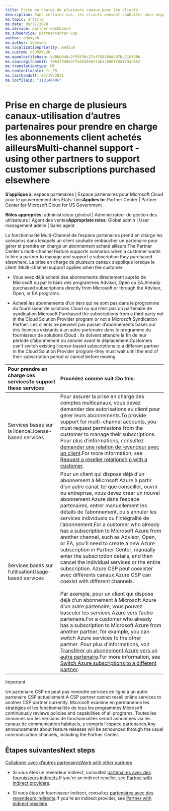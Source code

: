 ```yaml
---
title: Prise en charge de plusieurs canaux pour les clients
description: Dans certains cas, les clients peuvent souhaiter vous engager à approvisionner et à prendre en charge un abonnement qu’ils ont achetés ailleurs.
ms.topic: article
ms.date: 06/17/2020
ms.service: partner-dashboard
ms.subservice: partnercenter-csp
author: adamyeh
ms.author: adamyeh
ms.localizationpriority: medium
ms.custom: SEOMAY.20
ms.openlocfilehash: bd0bb946c2f59f50c27aff58569d497bc21bf30b
ms.sourcegitcommit: 7063fdddee77ad2d8e627ab3c806f76d173ab652
ms.translationtype: MT
ms.contentlocale: fr-FR
ms.lasthandoff: 05/19/2021
ms.locfileid: "110146406"
---
```

# <a name="multi-channel-support---using-other-partners-to-support-customer-subscriptions-purchased-elsewhere"></a><span data-ttu-id="0b918-103">Prise en charge de plusieurs canaux-utilisation d’autres partenaires pour prendre en charge les abonnements client achetés ailleurs</span><span class="sxs-lookup"><span data-stu-id="0b918-103">Multi-channel support - using other partners to support customer subscriptions purchased elsewhere</span></span>

<span data-ttu-id="0b918-104">**S’applique à**: espace partenaires | Espace partenaires pour Microsoft Cloud pour le gouvernement des États-Unis</span><span class="sxs-lookup"><span data-stu-id="0b918-104">**Applies to**: Partner Center | Partner Center for Microsoft Cloud for US Government</span></span>

<span data-ttu-id="0b918-105">**Rôles appropriés**: administrateur général | Administrateur de gestion des utilisateurs | Agent des ventes</span><span class="sxs-lookup"><span data-stu-id="0b918-105">**Appropriate roles**: Global admin | User management admin | Sales agent</span></span>

<span data-ttu-id="0b918-106">La fonctionnalité Multi-Channel de l’espace partenaires prend en charge les scénarios dans lesquels un client souhaite embaucher un partenaire pour gérer et prendre en charge un abonnement acheté ailleurs.</span><span class="sxs-lookup"><span data-stu-id="0b918-106">The Partner Center's multi-channel feature supports scenarios when a customer wants to hire a partner to manage and support a subscription they purchased elsewhere.</span></span> <span data-ttu-id="0b918-107">La prise en charge de plusieurs canaux s’applique lorsque le client :</span><span class="sxs-lookup"><span data-stu-id="0b918-107">Multi-channel support applies when the customer:</span></span>

- <span data-ttu-id="0b918-108">Vous avez déjà acheté des abonnements directement auprès de Microsoft ou par le biais des programmes Advisor, Open ou EA.</span><span class="sxs-lookup"><span data-stu-id="0b918-108">Already purchased subscriptions directly from Microsoft or through the Advisor, Open, or EA programs.</span></span>

- <span data-ttu-id="0b918-109">Acheté les abonnements d’un tiers qui ne sont pas dans le programme du fournisseur de solutions Cloud ou qui n’est pas un partenaire de syndication Microsoft.</span><span class="sxs-lookup"><span data-stu-id="0b918-109">Purchased the subscriptions from a third party not in the Cloud Solution Provider program or not a Microsoft Syndication Partner.</span></span> <span data-ttu-id="0b918-110">Les clients ne peuvent pas passer d’abonnements basés sur des licences existants à un autre partenaire dans le programme du fournisseur de solutions Cloud : ils doivent attendre la fin de leur période d’abonnement ou annuler avant le déplacement.</span><span class="sxs-lookup"><span data-stu-id="0b918-110">Customers can't switch existing license-based subscriptions to a different partner in the Cloud Solution Provider program-they must wait until the end of their subscription period or cancel before moving.</span></span>

|<span data-ttu-id="0b918-111">Pour prendre en charge ces services</span><span class="sxs-lookup"><span data-stu-id="0b918-111">To support these services</span></span>  | <span data-ttu-id="0b918-112">Procédez comme suit :</span><span class="sxs-lookup"><span data-stu-id="0b918-112">Do this:</span></span> |
|:---------|:---------|
|<span data-ttu-id="0b918-113">Services basés sur la licence</span><span class="sxs-lookup"><span data-stu-id="0b918-113">License-based services</span></span>    | <span data-ttu-id="0b918-114">Pour assurer la prise en charge des comptes multicanaux, vous devez demander des autorisations au client pour gérer leurs abonnements.</span><span class="sxs-lookup"><span data-stu-id="0b918-114">To provide support for multi-channel accounts, you must request permissions from the customer to manage their subscriptions.</span></span> <span data-ttu-id="0b918-115">Pour plus d’informations, consultez [demander une relation de revendeur avec un client](request-a-relationship-with-a-customer.md).</span><span class="sxs-lookup"><span data-stu-id="0b918-115">For more information, see [Request a reseller relationship with a customer](request-a-relationship-with-a-customer.md).</span></span>   |
|<span data-ttu-id="0b918-116">Services basés sur l’utilisation</span><span class="sxs-lookup"><span data-stu-id="0b918-116">Usage-based services</span></span>     |  <span data-ttu-id="0b918-117">Pour un client qui dispose déjà d’un abonnement à Microsoft Azure à partir d’un autre canal, tel que conseiller, ouvrir ou entreprise, vous devez créer un nouvel abonnement Azure dans l’espace partenaires, entrer manuellement les détails de l’abonnement, puis annuler les services individuels ou l’intégralité de l’abonnement.</span><span class="sxs-lookup"><span data-stu-id="0b918-117">For a customer who already has a subscription to Microsoft Azure from another channel, such as Advisor, Open, or EA, you'll need to create a new Azure subscription in Partner Center, manually enter the subscription details, and then cancel the individual services or the entire subscription.</span></span> <span data-ttu-id="0b918-118">Azure CSP peut coexister avec différents canaux.</span><span class="sxs-lookup"><span data-stu-id="0b918-118">Azure CSP can coexist with different channels.</span></span><br/><br/> <span data-ttu-id="0b918-119">Par exemple, pour un client qui dispose déjà d’un abonnement à Microsoft Azure d’un autre partenaire, vous pouvez basculer les services Azure vers l’autre partenaire.</span><span class="sxs-lookup"><span data-stu-id="0b918-119">For a customer who already has a subscription to Microsoft Azure from another partner, for example, you can switch Azure services to the other partner.</span></span>  <span data-ttu-id="0b918-120">Pour plus d’informations, voir [Transférer un abonnement Azure vers un autre partenaire](switch-azure-subscriptions-to-a-different-partner.md).</span><span class="sxs-lookup"><span data-stu-id="0b918-120">For more information, see [Switch Azure subscriptions to a different partner](switch-azure-subscriptions-to-a-different-partner.md).</span></span> |

> [!IMPORTANT]  
> <span data-ttu-id="0b918-121">Un partenaire CSP ne peut pas revendre services en ligne à un autre partenaire CSP actuellement.</span><span class="sxs-lookup"><span data-stu-id="0b918-121">A CSP partner cannot resell online services to another CSP partner currently.</span></span> <span data-ttu-id="0b918-122">Microsoft examine en permanence les stratégies et les fonctionnalités de tous les programmes.</span><span class="sxs-lookup"><span data-stu-id="0b918-122">Microsoft continuously reviews policies and capabilities of all programs.</span></span> <span data-ttu-id="0b918-123">Toutes les annonces sur les versions de fonctionnalités seront annoncées via les canaux de communication habituels, y compris l’espace partenaires.</span><span class="sxs-lookup"><span data-stu-id="0b918-123">Any announcements about feature releases will be announced through the usual communication channels, including the Partner Center.</span></span>

## <a name="next-steps"></a><span data-ttu-id="0b918-124">Étapes suivantes</span><span class="sxs-lookup"><span data-stu-id="0b918-124">Next steps</span></span>

[<span data-ttu-id="0b918-125">Collaborer avec d’autres partenaires</span><span class="sxs-lookup"><span data-stu-id="0b918-125">Work with other partners</span></span>](work-with-other-partners.md)

- <span data-ttu-id="0b918-126">Si vous êtes un revendeur indirect, consultez [partenaires avec des fournisseurs indirects](indirect-reseller-tasks-in-partner-center.md).</span><span class="sxs-lookup"><span data-stu-id="0b918-126">If you're an indirect reseller, see [Partner with indirect providers](indirect-reseller-tasks-in-partner-center.md).</span></span>

- <span data-ttu-id="0b918-127">Si vous êtes un fournisseur indirect, consultez [partenaires avec des revendeurs indirects](indirect-provider-tasks-in-partner-center.md).</span><span class="sxs-lookup"><span data-stu-id="0b918-127">If you're an indirect provider, see [Partner with indirect resellers](indirect-provider-tasks-in-partner-center.md).</span></span>
